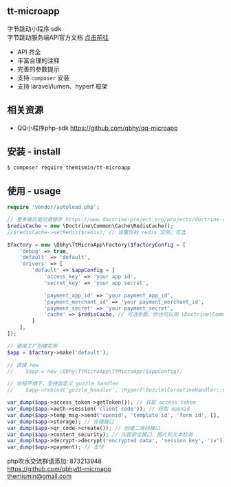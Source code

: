 ## tt-microapp
字节跳动小程序 sdk  
字节跳动服务端API官方文档 [点击前往](https://microapp.bytedance.com/dev/cn/mini-app/develop/server/server-api-introduction)

* API 齐全
* 丰富合理的注释
* 完善的参数提示
* 支持 `composer` 安装
* 支持 laravel/lumen、hyperf 框架

## 相关资源
* QQ小程序php-sdk https://github.com/qbhy/qq-microapp

## 安装 - install
```bash
$ composer require themismin/tt-microapp 
```

## 使用 - usage
```php
require 'vendor/autoload.php';

// 更多缓存驱动请移步 https://www.doctrine-project.org/projects/doctrine-orm/en/current/reference/caching.html
$redisCache = new \Doctrine\Common\Cache\RedisCache();
//$redisCache->setRedis($redis); // 设置你的 redis 实例，可选

$factory = new \Qbhy\TtMicroApp\Factory($factoryConfig = [
    'debug' => true,
    'default' => 'default',
    'drivers' => [
        'default' => $appConfig = [
            'access_key' => 'your app id',
            'secret_key' => 'your app secret',

            'payment_app_id' => 'your payment_app_id',
            'payment_merchant_id' => 'your payment_merchant_id',
            'payment_secret' => 'your payment_secret',
            'cache' => $redisCache, // 可选参数，你也可以用 \Doctrine\Common\Cache\ 下面得其他缓存驱动，比如 sqlite 等
        ]
    ],
]);

// 使用工厂创建实例
$app = $factory->make('default');

// 直接 new
//    $app = new \Qbhy\TtMicroApp\TtMicroApp($appConfig);

// 协程环境下，支持自定义 guzzle handler
//    $app->rebind('guzzle_handler', \Hyperf\Guzzle\CoroutineHandler::class);

var_dump($app->access_token->getToken()); // 获取 access token
var_dump($app->auth->session('client code')); // 获取 openid
var_dump($app->temp_msg->send('openid', 'template id', 'form id', [], 'page')); //模板消息
var_dump($app->storage); // 存储接口
var_dump($app->qr_code->create()); // 创建二维码接口
var_dump($app->content_security); // 内容安全接口、图片和文本检测
var_dump($app->decrypt->decrypt('encrypted data', 'session key', 'iv')); // 敏感数据处理
var_dump($app->payment); // 支付
```

php吹水交流群请添加: 873213948  
https://github.com/qbhy/tt-microapp  
themismin@gmail.com
